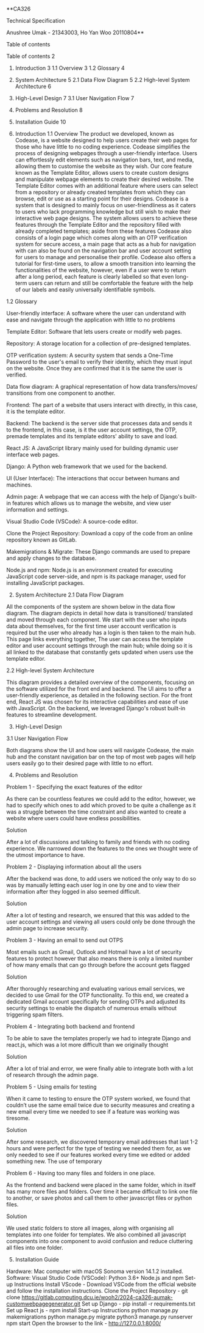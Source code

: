 
**CA326

Technical Specification 

Anushree Umak - 21343003, Ho Yan Woo 20110804**






Table of contents

Table of contents	2
1. Introduction	3
1.1 Overview	3
1.2 Glossary	4
2. System Architecture	5
2.1 Data Flow Diagram	5
2.2 High-level System Architecture	6
3. High-Level Design	7
3.1 User Navigation Flow	7
4. Problems and Resolution	8
5. Installation Guide	10

















1. Introduction
1.1 Overview
The product we developed, known as Codease, is a website designed to help users create their web pages for those who have little to no coding experience. Codease simplifies the process of designing webpages through a user-friendly interface. Users can effortlessly edit elements such as navigation bars, text, and media, allowing them to customise the website as they wish.
Our core feature known as the Template Editor, allows users to create custom designs and manipulate webpage elements to create their desired website. The Template Editor comes with an additional feature where users can select from a repository or already created templates from which they can browse, edit or use as a starting point for their designs.
Codease is a system that is designed to mainly focus on user-friendliness as it caters to users who lack programming knowledge but still wish to make their interactive web page designs. The system allows users to achieve these features through the Template Editor and the repository filled with already completed templates; aside from these features Codease also consists of a login page which comes along with an OTP verification system for secure access, a main page that acts as a hub for navigation with can also be found on the navigation bar and user account setting for users to manage and personalise their profile. Codease also offers a tutorial for first-time users, to allow a smooth transition into learning the functionalities of the website, however, even if a user were to return after a long period, each feature is clearly labelled so that even long-term users can return and still be comfortable the feature with the help of our labels and easily universally identifiable symbols. 










1.2 Glossary


User-friendly interface: A software where the user can understand with ease and navigate through the application with little to no problems

Template Editor: Software that lets users create or modify web pages. 

Repository: A storage location for a collection of pre-designed templates.

OTP verification system: A security system that sends a One-Time Password to the user's email to verify their identity, which they must input on the website. Once they are confirmed that it is the same the user is verified.

Data flow diagram: A graphical representation of how data transfers/moves/ transitions from one component to another.

Frontend: The part of a website that users interact with directly, in this case, it is the template editor. 

Backend: The backend is the server side that processes data and sends it to the frontend, in this case, is it the user account settings, the OTP, premade templates and its template editors' ability to save and load. 

React JS: A JavaScript library mainly used for building dynamic user interface web pages.

Django: A Python web framework that we used for the backend.

UI (User Interface): The interactions that occur between humans and machines.

Admin page: A webpage that we can access with the help of Django's built-in features which allows us to manage the website, and view user information and settings.

Visual Studio Code (VSCode): A source-code editor.

Clone the Project Repository: Download a copy of the code from an online repository known as GitLab.

Makemigrations & Migrate: These Django commands are used to prepare and apply changes to the database.

Node.js and npm: Node.js is an environment created for executing JavaScript code server-side, and npm is its package manager, used for installing JavaScript packages.



2. System Architecture
2.1 Data Flow Diagram





All the components of the system are shown below in the data flow diagram. The diagram depicts in detail how data is transitioned/ translated and moved through each component. We start with the user who inputs data about themselves, for the first time user account verification is required but the user who already has a login is then taken to the main hub. This page links everything together, The user can access the template editor and user account settings through the main hub; while doing so it is all linked to the database that constantly gets updated when users use the template editor. 

2.2 High-level System Architecture  

This diagram provides a detailed overview of the components, focusing on the software utilized for the front end and backend. The UI aims to offer a user-friendly experience, as detailed in the following section. For the front end, React JS was chosen for its interactive capabilities and ease of use with JavaScript. On the backend, we leveraged Django's robust built-in features to streamline development.







3. High-Level Design

3.1 User Navigation Flow





Both diagrams show the UI and how users will navigate Codease, the main hub and the constant navigation bar on the top of most web pages will help users easily go to their desired page with little to no effort.



4. Problems and Resolution

Problem 1 - Specifying the exact features of the editor 

As there can be countless features we could add to the editor, however, we had to specify which ones to add which proved to be quite a challenge as it was a struggle between the time constraint and also wanted to create a website where users could have endless possibilities.

Solution 

After a lot of discussions and talking to family and friends with no coding experience. We narrowed down the features to the ones we thought were of the utmost importance to have. 

Problem 2 - Displaying information about all the users 

After the backend was done, to add users we noticed the only way to do so was by manually letting each user log in one by one and to view their information after they logged in also seemed difficult. 

Solution 

After a lot of testing and research, we ensured that this was added to the user account settings and viewing all users could only be done through the admin page to increase security.

Problem 3 - Having an email to send out OTPS

Most emails such as Gmail, Outlook and Hotmail have a lot of security features to protect however that also means there is only a limited number of how many emails that can go through before the account gets flagged

Solution 

After thoroughly researching and evaluating various email services, we decided to use Gmail for the OTP functionality. To this end, we created a dedicated Gmail account specifically for sending OTPs and adjusted its security settings to enable the dispatch of numerous emails without triggering spam filters.

Problem 4 - Integrating both backend and frontend

To be able to save the templates properly we had to integrate Django and react.js, which was a lot more difficult than we originally thought

Solution 

After a lot of trial and error, we were finally able to integrate both with a lot of research through the admin page.


Problem 5 - Using emails for testing

When it came to testing to ensure the OTP system worked, we found that couldn’t use the same email twice due to security measures and creating a new email every time we needed to see if a feature was working was tiresome.

Solution 

After some research, we discovered temporary email addresses that last 1-2 hours and were perfect for the type of testing we needed them for, as we only needed to see if our features worked every time we edited or added something new. The use of temporary 


Problem 6 - Having too many files and folders in one place.

As the frontend and backend were placed in the same folder, which in itself has many more files and folders. Over time it became difficult to link one file to another, or save photos and call them to other javascript files or python files.

Solution 

We used static folders to store all images, along with organising all templates into one folder for templates. We also combined all javascript components into one component to avoid confusion and reduce cluttering all files into one folder.  
















5. Installation Guide



Hardware: Mac computer with macOS Sonoma version 14.1.2 installed.
Software: 
Visual Studio Code (VSCode):
Python 3.6+
Node.js and npm
Set-up Instructions
Install VScode - Download VSCode from the official website and follow the installation instructions.
Clone the Project Repository - git clone https://gitlab.computing.dcu.ie/wooh2/2024-ca326-aumak-customwebpagegenerator.git
Set up Django - pip install -r requirements.txt
Set up React js - npm install
Start-up Instructions
python manage.py makemigrations
python manage.py migrate
python3 manage.py runserver
npm start
Open the browser to the link - http://127.0.0.1:8000/
